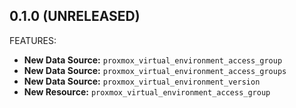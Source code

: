## 0.1.0 (UNRELEASED)

FEATURES:

* **New Data Source:** `proxmox_virtual_environment_access_group`
* **New Data Source:** `proxmox_virtual_environment_access_groups`
* **New Data Source:** `proxmox_virtual_environment_version`
* **New Resource:** `proxmox_virtual_environment_access_group`
